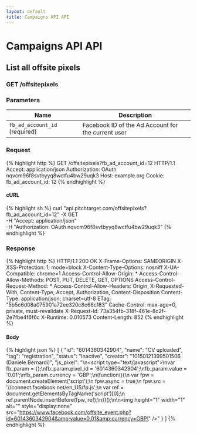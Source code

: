 ```yaml
---
layout: default
title: Campaigns API API
---
```


# Campaigns API API

## List all offsite pixels

### GET /offsitepixels


### Parameters

Name | Description |
-----|-------------|
`fb_ad_account_id` (required) | Facebook ID of the Ad Account for the current user |

### Request

{% highlight http %}
GET /offsitepixels?fb_ad_account_id=12 HTTP/1.1
Accept: application/json
Authorization: OAuth nqvcm96f8svtbyyq8wctfu4bw29uqk3
Host: example.org
Cookie: 
fb_ad_account_id: 12
{% endhighlight %}


#### cURL

{% highlight sh %}
curl "api.pitchtarget.com/offsitepixels?fb_ad_account_id=12" -X GET \
	-H "Accept: application/json" \
	-H "Authorization: OAuth nqvcm96f8svtbyyq8wctfu4bw29uqk3"
{% endhighlight %}

### Response

{% highlight http %}
HTTP/1.1 200 OK
X-Frame-Options: SAMEORIGIN
X-XSS-Protection: 1; mode=block
X-Content-Type-Options: nosniff
X-UA-Compatible: chrome=1
Access-Control-Allow-Origin: *
Access-Control-Allow-Methods: POST, PUT, DELETE, GET, OPTIONS
Access-Control-Request-Method: *
Access-Control-Allow-Headers: Origin, X-Requested-With, Content-Type, Accept, Authorization, Content-Disposition
Content-Type: application/json; charset=utf-8
ETag: "5b5c6d08a075901a72ee320c8c66c183"
Cache-Control: max-age=0, private, must-revalidate
X-Request-Id: 73a354fb-318f-461e-8c2f-2e7fbe4f6f6c
X-Runtime: 0.010573
Content-Length: 852
{% endhighlight %}

#### Body

{% highlight json %}
[
  {
    "id": "6014360342904",
    "name": "CV uploaded",
    "tag": "registration",
    "status": "Inactive",
    "creator": "10150121399501506 (Daniele Bernardi)",
    "js_pixel": "<!-- Facebook Conversion Code for CV uploaded -->\n<script type=\"text/javascript\">\nvar fb_param = {};\nfb_param.pixel_id = '6014360342904';\nfb_param.value = '0.01';\nfb_param.currency = 'GBP';\n(function(){\n  var fpw = document.createElement('script');\n  fpw.async = true;\n  fpw.src = '//connect.facebook.net/en_US/fp.js';\n  var ref = document.getElementsByTagName('script')[0];\n  ref.parentNode.insertBefore(fpw, ref);\n})();\n</script>\n<noscript><img height=\"1\" width=\"1\" alt=\"\" style=\"display:none\" src=\"https://www.facebook.com/offsite_event.php?id=6014360342904&amp;value=0.01&amp;currency=GBP\" /></noscript>"
  }
]
{% endhighlight %}

